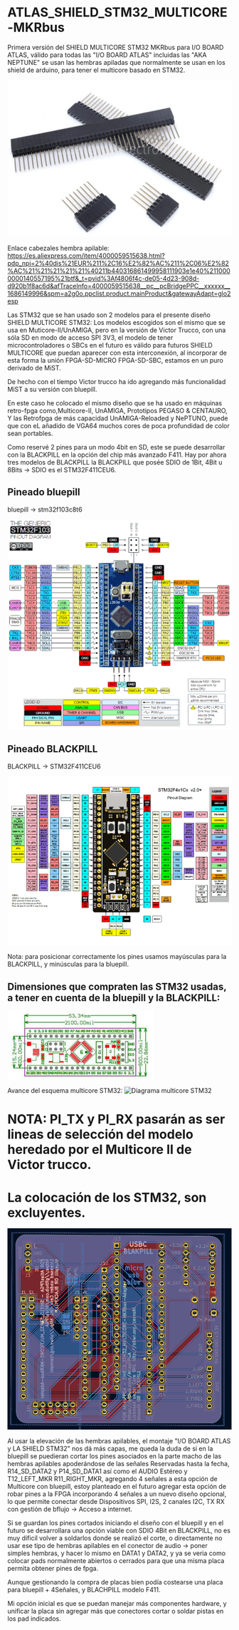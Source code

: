 # ATLAS_SHIELD_STM32_MULTICORE-MKRbus

Primera versión del SHIELD MULTICORE STM32 MKRbus para I/O BOARD ATLAS, válido para todas las "I/O BOARD ATLAS" incluidas las "AKA NEPTUNE" se usan las hembras apiladas que normalmente se usan en los shield de arduino, para tener el multicore basado en STM32.

![Hembra apilable](https://github.com/AtlasFPGA/ATLAS_SHIELD_STM32_MULTICORE-MKRbus/blob/main/FOTOS/Pines_hembras_apilables.png)

Enlace cabezales hembra apilable:
https://es.aliexpress.com/item/4000059515638.html?pdp_npi=2%40dis%21EUR%211%2C16%E2%82%AC%211%2C06%E2%82%AC%21%21%21%21%21%40211b440316861499958111903e1e40%2110000000140557195%21btf&_t=pvid%3Af4806f4c-de05-4d23-908d-d920b1f8ac6d&afTraceInfo=4000059515638__pc__pcBridgePPC__xxxxxx__1686149996&spm=a2g0o.ppclist.product.mainProduct&gatewayAdapt=glo2esp


Las STM32 que se han usado son 2 modelos para el presente diseño SHIELD MULTICORE STM32:
Los modelos escogidos son el mismo que se usa en Muticore-II/UnAMIGA, pero en la versión de Victor Trucco, con una sóla SD en modo de acceso SPI 3V3, el modelo de tener microcontroladores o SBCs en el futuro es válido para futuros SHIELD MULTICORE que puedan aparecer con esta interconexión, al incorporar de esta forma la unión FPGA-SD-MICRO FPGA-SD-SBC, estamos en un puro derivado de MiST.

De hecho con el tiempo Victor trucco ha ido agregando más funcionalidad MiST a su versión con bluepill.

En este caso he colocado el mismo diseño que se ha usado en máquinas retro-fpga como,Multicore-II, UnAMIGA, Prototipos PEGASO & CENTAURO, Y las Retrofpga de más capacidad UnAMIGA-Reloaded y NePTUNO, puede que con eL añadido de VGA64 muchos cores de poca profundidad de color sean portables.

Como reservé 2 pines para un modo 4bit en SD, este se puede desarrollar con la BLACKPILL en la opción del chip más avanzado F411.
Hay por ahora tres modelos de BLACKPILL la BLACKPILL que posée SDIO de 1Bit, 4Bit u 8Bits -> SDIO es el STM32F411CEU6.

## Pineado bluepill

bluepill -> stm32f103c8t6

![pineado bluepill](https://github.com/AtlasFPGA/ATLAS_SHIELD_STM32_MULTICORE-MKRbus/blob/main/FOTOS/stm32f103-blue-pill-pinout.png)


## Pineado BLACKPILL

BLACKPILL -> STM32F411CEU6

![PINEADO BLACKPILL](https://github.com/AtlasFPGA/ATLAS_SHIELD_STM32_MULTICORE-MKRbus/blob/main/FOTOS/Pinout-Diagram.png)

Nota: para posicionar correctamente los pines usamos mayúsculas para la BLACKPILL, y minúsculas para la bluepill.

## Dimensiones que compraten las STM32 usadas, a tener en cuenta de la bluepill y la BLACKPILL:
![DIMENSIONES](https://github.com/AtlasFPGA/ATLAS_SHIELD_STM32_MULTICORE-MKRbus/blob/main/FOTOS/Dimesiones_BLUEPILL.jpg)

Avance del esquema multicore STM32:
![Diagrama multicore STM32](https://github.com/AtlasFPGA/ATLAS_SHIELD_STM32_MULTICORE-MKRbus/blob/main/FOTOS/AVANCE_ESQUEM%C3%81TICO_SHIELD_MULTICORE_STM32.png)

# NOTA: PI_TX y PI_RX pasarán as ser lineas de selección del modelo heredado por el Multicore II de Victor trucco.
# La colocación de los STM32, son excluyentes.

![PRIMERA VERSIÓN SHIELD MULTICORE STM32](https://github.com/AtlasFPGA/ATLAS_SHIELD_STM32_MULTICORE-MKRbus/blob/main/FOTOS/SHIELD_IO_BOARD_ATLAS_STM32_BLACKPILL_bluepill_MKR.png)

Al usar la elevación de las hembras apilables, el montaje "I/O BOARD ATLAS y LA SHIELD STM32" nos dá más capas, me queda la duda de si en la bluepill se puedieran cortar los pines asociados en la parte macho de las hembras apilables apoderándose de las señales Reservadas hasta la fecha, R14_SD_DATA2 y P14_SD_DATA1 así como el AUDIO Estéreo y T12_LEFT_MKR R11_RIGHT_MKR, agregando 4 señales a esta opción de Multicore con bluepill, estoy planteado en el futuro agregar esta opción de robar pines a la FPGA incorporando 4 señales a un nuevo diseño opcional, lo que permite conectar desde Dispositivos SPI, I2S, 2 canales I2C, TX RX con gestión de bflujo -> Acceso a internet.

Si se guardan los pines cortados iniciando el diseño con el bluepill y en el futuro se desarrollara una opción viable con SDIO 4Bit en BLACKPILL, no es muy dificil volver a soldarlos donde se realizó el corte, o directamente no usar ese tipo de hembras apilables en el conector de audio -> poner simples hembras, y hacer lo mismo en DATA1 y DATA2, y ya se veria como colocar pads normalmente abiertos o cerrados para que una misma placa permita obtener pines de fpga.

Aunque gestionando la compra de placas bien podía costearse una placa para bluepill + 4Señales, y BLACHPILL modelo F411.

Mi opción inicial es que se puedan manejar más componentes hardware, y unificar la placa sin agregar más que conectores cortar o soldar pistas en los pad indicados.

